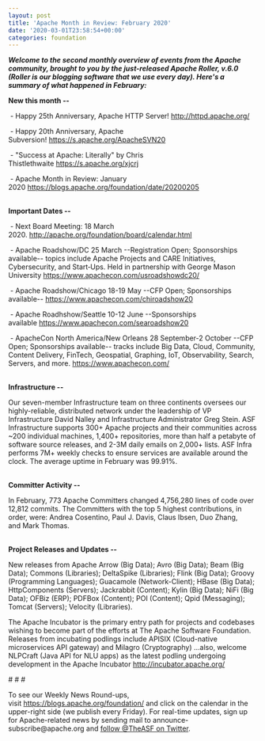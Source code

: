 ```yaml
---
layout: post
title: 'Apache Month in Review: February 2020'
date: '2020-03-01T23:58:54+00:00'
categories: foundation
---
```

<p><span style="font-weight: 700;"><em>Welcome to the second monthly overview of events from the Apache community, brought to you by the just-released Apache Roller, v.6.0 (Roller is our blogging software that we use every day). Here's a summary of what happened in February:</em></span></p><p><span style="font-weight: 700;">New this month --</span></p><p>&nbsp;- Happy 25th Anniversary, Apache HTTP Server!&nbsp;<a href="http://httpd.apache.org/" target="_blank">http://httpd.apache.org/</a></p><p>&nbsp;- Happy 20th Anniversary, Apache Subversion!&nbsp;<a href="https://s.apache.org/ApacheSVN20" target="_blank">https://s.apache.org/ApacheSVN20</a></p><p>&nbsp;- "<span style="font-size: 14px;">Success at Apache: Literally"&nbsp;</span>by Chris Thistlethwaite&nbsp;<a href="https://s.apache.org/xjcrj" target="_blank">https://s.apache.org/xjcrj</a></p><p>&nbsp;- Apache Month in Review: January 2020&nbsp;<a href="https://blogs.apache.org/foundation/date/20200205" target="_blank">https://blogs.apache.org/foundation/date/20200205</a></p><p><span style="font-weight: 700;"><br>Important Dates --</span></p><p>&nbsp;- Next Board Meeting: 18 March 2020.&nbsp;<a href="http://apache.org/foundation/board/calendar.html" style="background-color: rgb(255, 255, 255);">http://apache.org/foundation/board/calendar.html</a></p><p>&nbsp;- Apache Roadshow/DC 25 March --Registration Open; Sponsorships available-- topics include&nbsp;Apache Projects and CARE Initiatives, Cybersecurity, and Start‑Ups. Held in partnership with George Mason University&nbsp;<a href="https://www.apachecon.com/usroadshowdc20/" style="background-color: rgb(255, 255, 255);">https://www.apachecon.com/usroadshowdc20/</a></p><p>&nbsp;- Apache Roadshow/Chicago 18-19 May --CFP Open; Sponsorships available--&nbsp;<a href="https://www.apachecon.com/chiroadshow20" target="_blank" style="background-color: rgb(255, 255, 255);">https://www.apachecon.com/chiroadshow20</a></p><p>&nbsp;- Apache Roadhshow/Seattle 10-12 June --Sponsorships available&nbsp;<a href="https://www.apachecon.com/searoadshow20" target="_blank">https://www.apachecon.com/searoadshow20</a></p><p>&nbsp;- ApacheCon North America/New Orleans 28 September-2 October --CFP Open; Sponsorships available-- tracks include Big Data, Cloud, Community, Content Delivery, FinTech, Geospatial, Graphing, IoT, Observability, Search, Servers, and more.&nbsp;<a href="https://www.apachecon.com/" style="background-color: rgb(255, 255, 255);">https://www.apachecon.com/</a></p><p></p><p></p><p><span style="font-weight: 700;"><br>Infrastructure --</span></p><p>Our seven-member Infrastructure team on three continents oversees our highly-reliable, distributed network under the leadership of VP Infrastructure David Nalley and Infrastructure Administrator Greg Stein. ASF Infrastructure supports 300+ Apache projects and their communities across ~200 individual machines, 1,400+ repositories, more than half a petabyte of software source releases, and 2-3M daily emails on 2,000+ lists. ASF Infra performs 7M+ weekly checks to ensure services are available around the clock. The average uptime in February was 99.91%.</p><p><span style="font-weight: 700;"><br>Committer Activity --</span></p><div><p>In February, 773 Apache Committers changed 4,756,280 lines of code over 12,812 commits. The Committers with the top 5 highest contributions, in order, were: Andrea Cosentino, Paul J. Davis,&nbsp;Claus Ibsen,&nbsp;Duo Zhang, and&nbsp;Mark Thomas.</p><p><span style="font-weight: 700;"><br>Project Releases and Updates --</span></p></div><p>New releases from Apache Arrow (Big Data); Avro (Big Data); Beam (Big Data); Commons (Libraries); DeltaSpike (Libraries); Flink (Big Data); Groovy (Programming Languages); Guacamole (Network-Client); HBase (Big Data); HttpComponents (Servers); Jackrabbit (Content); Kylin (Big Data); NiFi (Big Data); OFBiz (ERP); PDFBox (Content); POI (Content); Qpid (Messaging); Tomcat (Servers); Velocity (Libraries).</p><p>The Apache Incubator is the primary entry path for projects and codebases wishing to become part of the efforts at The Apache Software Foundation. Releases from incubating podlings include APISIX (Cloud-native microservices API gateway) and Milagro (Cryptography) ...also, welcome NLPCraft (Java API for NLU apps)&nbsp;as the latest podling undergoing development in the Apache Incubator&nbsp;<a href="http://incubator.apache.org/" style="background-color: rgb(255, 255, 255);">http://incubator.apache.org/</a><br></p><p></p><p># # #</p><p><span style="font-size: 14px;">To see our Weekly News Round-ups, visit&nbsp;<a href="https://blogs.apache.org/foundation/" target="_blank">https://blogs.apache.org/foundation/</a> and click on the calendar in the upper-right side (we publish every Friday).&nbsp;</span>For real-time updates, sign up for Apache-related news by sending mail to announce-subscribe@apache.org and <a href="https://twitter.com/TheASF" target="_blank" style="background-color: rgb(255, 255, 255);">follow @TheASF on Twitter</a>.</p>
